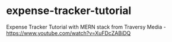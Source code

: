 # expense-tracker-tutorial

Expense Tracker Tutorial with MERN stack from Traversy Media - https://www.youtube.com/watch?v=XuFDcZABiDQ
